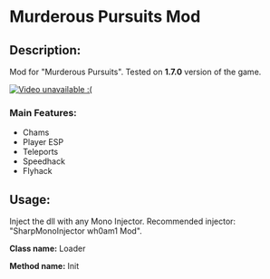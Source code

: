 # Murderous Pursuits Mod

## Description:

Mod for "Murderous Pursuits". Tested on <b>1.7.0</b> version of the game.

[![Video unavailable :(](http://img.youtube.com/vi/59iM_78QYgI/0.jpg)](https://youtu.be/59iM_78QYgI)

### Main Features:
- Chams
- Player ESP
- Teleports
- Speedhack
- Flyhack

## Usage:
Inject the dll with any Mono Injector. Recommended injector: "SharpMonoInjector wh0am1 Mod".

<b>Class name:</b> Loader

<b>Method name:</b> Init
